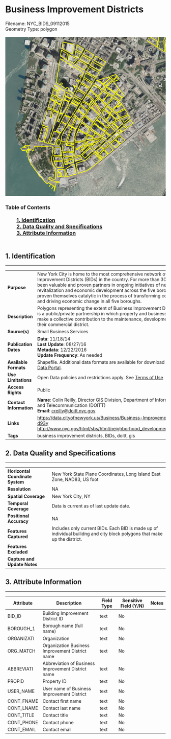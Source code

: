 # Business Improvement Districts
Filename: NYC_BIDS_09112015<br>Geometry Type: polygon<br><br>![image](https://github.com/CityOfNewYork/nyc-geo-metadata/blob/master/Images/BusinessImprovementDistricts.PNG)

### Table of Contents<br><br>&nbsp;&nbsp;&nbsp;&nbsp;&nbsp;&nbsp;&nbsp;&nbsp;&nbsp;[**1. Identification**](#1-identification)<br>&nbsp;&nbsp;&nbsp;&nbsp;&nbsp;&nbsp;&nbsp;&nbsp;&nbsp;[**2. Data Quality and Specifications**](#2-data-quality-and-specifications)<br>&nbsp;&nbsp;&nbsp;&nbsp;&nbsp;&nbsp;&nbsp;&nbsp;&nbsp;[**3. Attribute Information**](#3-attribute-information)<br><br>
## 1. Identification
---------------------------------------------
|     |     |
| --- | --- |
**Purpose** |New York City is home to the most comprehensive network of Business Improvement Districts (BIDs) in the country. For more than 30 years, BIDs have been valuable and proven partners in ongoing initiatives of neighborhood revitalization and economic development across the five boroughs. BIDs have proven themselves catalytic in the process of transforming commercial corridors and driving economic change in all five boroughs. 
**Description** |Polygons representing the extent of Business Improvement Districts (BIDs). A BID is a public/private partnership in which property and business owners elect to make a collective contribution to the maintenance, development, and promotion of their commercial district. 
**Source(s)** |Small Business Services
**Publication Dates** |**Data**: 11/18/14<br>**Last Update**: 08/27/16<br>**Metadata**: 12/22/2016<br>**Update Frequency**: As needed
**Available Formats** |Shapefile. Additional data formats are available for download on the [NYC Open Data Portal](https://data.cityofnewyork.us/Business/Business-Improvement-Districts/ejxk-d93y<br>http://www.nyc.gov/html/sbs/html/neighborhood_development/bid_directory.shtml).
**Use Limitations** |Open Data policies and restrictions apply. See [Terms of Use](http://www.nyc.gov/html/data/terms.html)
**Access Rights** |Public
**Contact Information** |**Name**: Colin Reilly, Director GIS Division, Department of Information Technology and Telecommunication (DOITT)<br>**Email**: creilly@doitt.nyc.gov
**Links** |https://data.cityofnewyork.us/Business/Business-Improvement-Districts/ejxk-d93y<br>http://www.nyc.gov/html/sbs/html/neighborhood_development/bid_directory.shtml
**Tags** |business improvement districts, BIDs, doitt, gis
## 2. Data Quality and Specifications
---------------------------------------------
|     |     |
| --- | --- |
**Horizontal Coordinate System** |New York State Plane Coordinates, Long Island East Zone, NAD83, US foot
**Resolution** |NA
**Spatial Coverage** |New York City, NY
**Temporal Coverage** |Data is current as of last update date.
**Positional Accuracy** |NA
**Features Captured** |Includes only current BIDs. Each BID is made up of individual builidng and city block polygons that make up the district. 
**Features Excluded** |
**Capture and Update Notes** |
## 3. Attribute Information
---------------------------------------------
| Attribute | Description | Field Type | Sensitive Field (Y/N) | Notes| 
|------------ | ------------- | -------- | ----------- | ----------|
| BID_ID | Building Improvement District ID | text | No
| BOROUGH_1 | Borough name (full name) | text | No
| ORGANIZATI | Organization | text | No
| ORG_MATCH | Organization Business Improvement District name | text | No
| ABBREVIATI | Abbreviation of Business Improvement District name | text | No
| PROPID | Property ID | text | No
| USER_NAME | User name of Business Improvement District | text | No
| CONT_FNAME | Contact first name | text | No
| CONT_LNAME | Contact last name | text | No
| CONT_TITLE | Contact title | text | No
| CONT_PHONE | Contact phone | text | No
| CONT_EMAIL | Contact email | text | No

